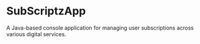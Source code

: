 # SubScriptzApp
A Java-based console application for managing user subscriptions across various digital services.
